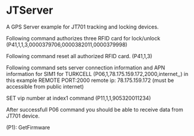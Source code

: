 # JTServer
A GPS Server example for JT701 tracking and locking devices.

Following command authorizes three RFID card for lock/unlock 
(P41,1,1,3,0000379706,0000382011,0000379998)

Following command reset all authorized RFID card.
(P41,1,3)

Following command sets server connection information and APN information for SIM1 for TURKCELL
(P06,1,78.175.159.172,2000,internet,,)
in this example
REMOTE PORT:2000
remote ip: 78.175.159.172 (must be accessible from public internet)

SET vip number at index1 command 
(P11,1,1,905320011234)

After successfull P06 command you should be able to receive data from JT701 device.

(P1): GetFirmware
